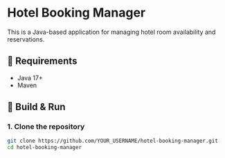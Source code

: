 # Hotel Booking Manager

This is a Java-based application for managing hotel room availability and reservations.

## 📌 Requirements
- Java 17+
- Maven

## 🚀 Build & Run
### **1. Clone the repository**
```sh
git clone https://github.com/YOUR_USERNAME/hotel-booking-manager.git
cd hotel-booking-manager

